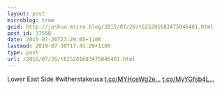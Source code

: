 ```yaml
---
layout: post
microblog: true
guid: http://joshua.micro.blog/2015/07/26/t625281683475046401.html
post_id: 37558
date: 2015-07-26T23:29:05+1100
lastmod: 2019-07-30T17:41:29+1100
type: post
url: /2015/07/26/t625281683475046401.html
---
```

Lower East Side #witherstakeusa [t.co/MYHceWg2e...](http://t.co/MYHceWg2eD) [t.co/MvYGfsb4L...](http://t.co/MvYGfsb4Lc)
